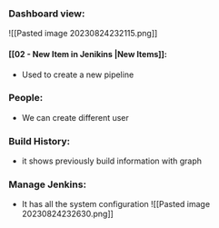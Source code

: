 
### Dashboard view:
![[Pasted image 20230824232115.png]]

#### [[02 - New Item in Jenikins |New Items]]:
* Used to create a new pipeline

### People:
* We can create different user

### Build History:
* it shows previously build information with graph

### Manage Jenkins:
* It has all the system configuration
![[Pasted image 20230824232630.png]]

